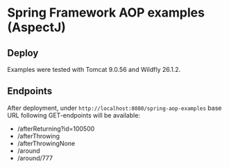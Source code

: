 Spring Framework AOP examples (AspectJ)
=

## Deploy

Examples were tested with Tomcat 9.0.56 and Wildfly 26.1.2.

## Endpoints

After deployment, under ```http://localhost:8080/spring-aop-examples``` base URL following GET-endpoints will be available:
* /afterReturning?id=100500
* /afterThrowing
* /afterThrowingNone
* /around
* /around/777
